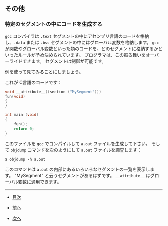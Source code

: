 ## その他

### 特定のセグメントの中にコードを生成する

``gcc`` コンパイラは ``.text`` セグメントの中にアセンブリ言語のコードを格納し、``.data`` または ``.bss`` セグメントの中にはグローバル変数を格納します。
``gcc`` が関数やグローバル変数といった類のコードを、どのセグメントに格納するかといったルールが予め決められています。
プログラマは、この振る舞いをオーバーライドできます。
セグメントは制御が可能です。

例を使って見てみることにしましょう。

これが C言語のコードです：

```C
void __attribute__((section ("MySegment")))
fun(void)
{
}

int main (void)
{
	fun();
	return 0;
}
```

このファイルを ``gcc`` でコンパイルして ``a.out`` ファイルを生成して下さい。
そして ``objdump`` コマンドを次のようにして ``a.out`` ファイルを調査します：


```
$ objdump -h a.out
```

このコマンドは ``a.out`` の内部にあるいろいろなセグメントの一覧を表示します。
"MySegment" と云うセグメントがあるはずです。
``__attribute__`` はグローバル変数に適用できます。

---

* [目次](/SUMMARY.md#C言語インターナル)

* [前へ](/ch15-01-mixing-c-and-assenbly.md)

* [次へ](/ch17-01-conlcusion.md)
